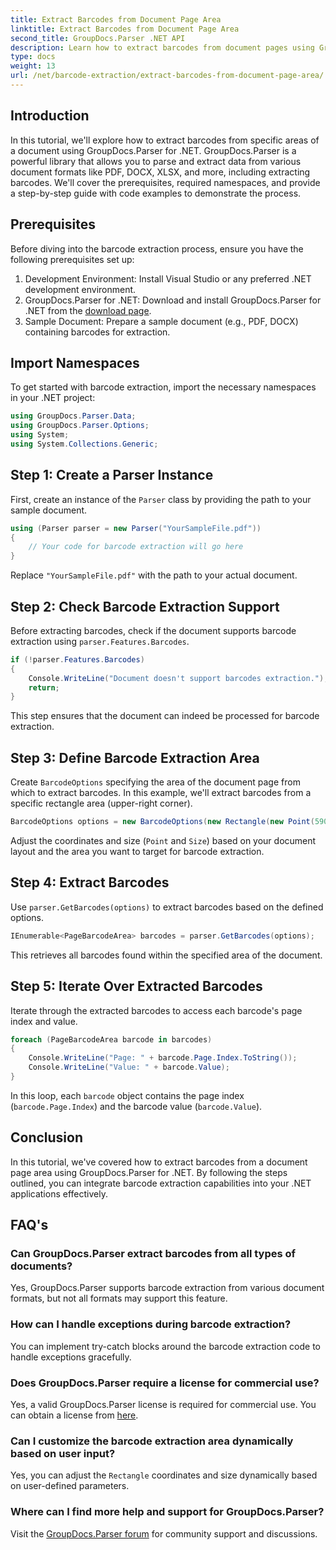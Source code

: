 ```yaml
---
title: Extract Barcodes from Document Page Area
linktitle: Extract Barcodes from Document Page Area
second_title: GroupDocs.Parser .NET API
description: Learn how to extract barcodes from document pages using GroupDocs.Parser for .NET. Enhance your document processing capabilities with this step-by-step tutorial.
type: docs
weight: 13
url: /net/barcode-extraction/extract-barcodes-from-document-page-area/
---
```

## Introduction
In this tutorial, we'll explore how to extract barcodes from specific areas of a document using GroupDocs.Parser for .NET. GroupDocs.Parser is a powerful library that allows you to parse and extract data from various document formats like PDF, DOCX, XLSX, and more, including extracting barcodes. We'll cover the prerequisites, required namespaces, and provide a step-by-step guide with code examples to demonstrate the process.
## Prerequisites
Before diving into the barcode extraction process, ensure you have the following prerequisites set up:
1. Development Environment: Install Visual Studio or any preferred .NET development environment.
2. GroupDocs.Parser for .NET: Download and install GroupDocs.Parser for .NET from the [download page](https://releases.groupdocs.com/parser/net/).
3. Sample Document: Prepare a sample document (e.g., PDF, DOCX) containing barcodes for extraction.

## Import Namespaces
To get started with barcode extraction, import the necessary namespaces in your .NET project:
```csharp
using GroupDocs.Parser.Data;
using GroupDocs.Parser.Options;
using System;
using System.Collections.Generic;
```
## Step 1: Create a Parser Instance
First, create an instance of the `Parser` class by providing the path to your sample document.
```csharp
using (Parser parser = new Parser("YourSampleFile.pdf"))
{
    // Your code for barcode extraction will go here
}
```
Replace `"YourSampleFile.pdf"` with the path to your actual document.
## Step 2: Check Barcode Extraction Support
Before extracting barcodes, check if the document supports barcode extraction using `parser.Features.Barcodes`.
```csharp
if (!parser.Features.Barcodes)
{
    Console.WriteLine("Document doesn't support barcodes extraction.");
    return;
}
```
This step ensures that the document can indeed be processed for barcode extraction.
## Step 3: Define Barcode Extraction Area
Create `BarcodeOptions` specifying the area of the document page from which to extract barcodes. In this example, we'll extract barcodes from a specific rectangle area (upper-right corner).
```csharp
BarcodeOptions options = new BarcodeOptions(new Rectangle(new Point(590, 80), new Size(150, 150)));
```
Adjust the coordinates and size (`Point` and `Size`) based on your document layout and the area you want to target for barcode extraction.
## Step 4: Extract Barcodes
Use `parser.GetBarcodes(options)` to extract barcodes based on the defined options.
```csharp
IEnumerable<PageBarcodeArea> barcodes = parser.GetBarcodes(options);
```
This retrieves all barcodes found within the specified area of the document.
## Step 5: Iterate Over Extracted Barcodes
Iterate through the extracted barcodes to access each barcode's page index and value.
```csharp
foreach (PageBarcodeArea barcode in barcodes)
{
    Console.WriteLine("Page: " + barcode.Page.Index.ToString());
    Console.WriteLine("Value: " + barcode.Value);
}
```
In this loop, each `barcode` object contains the page index (`barcode.Page.Index`) and the barcode value (`barcode.Value`).

## Conclusion
In this tutorial, we've covered how to extract barcodes from a document page area using GroupDocs.Parser for .NET. By following the steps outlined, you can integrate barcode extraction capabilities into your .NET applications effectively.

## FAQ's
### Can GroupDocs.Parser extract barcodes from all types of documents?
Yes, GroupDocs.Parser supports barcode extraction from various document formats, but not all formats may support this feature.
### How can I handle exceptions during barcode extraction?
You can implement try-catch blocks around the barcode extraction code to handle exceptions gracefully.
### Does GroupDocs.Parser require a license for commercial use?
Yes, a valid GroupDocs.Parser license is required for commercial use. You can obtain a license from [here](https://purchase.groupdocs.com/buy).
### Can I customize the barcode extraction area dynamically based on user input?
Yes, you can adjust the `Rectangle` coordinates and size dynamically based on user-defined parameters.
### Where can I find more help and support for GroupDocs.Parser?
Visit the [GroupDocs.Parser forum](https://forum.groupdocs.com/c/parser/17) for community support and discussions.
